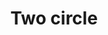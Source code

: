 ---
title: Two circle
tags: ["two", "circle", "double", "duo", "twin", "pair", "binary"]
icon: two-circle
svg: '<svg xmlns="http://www.w3.org/2000/svg" width="24" height="24" fill="none" viewBox="0 0 24 24" stroke-width="1.5" stroke-linecap="round" stroke-linejoin="round" stroke="currentColor"><circle cx="12" cy="12" r="9"/><path d="M9.5 10.337c0-3.116 4.615-3.116 4.615 0 0 2.351-3.015 4.38-4.615 5.663 0 0 3-.5 5 0"/></svg>'
---